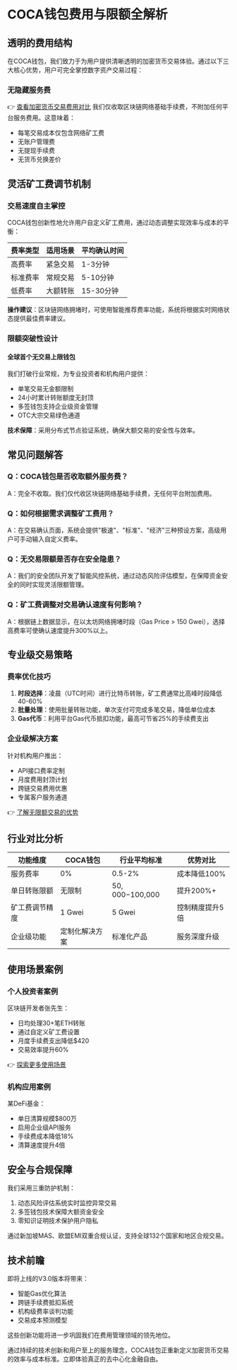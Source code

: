 # COCA钱包费用与限额全解析

## 透明的费用结构

在COCA钱包，我们致力于为用户提供清晰透明的加密货币交易体验。通过以下三大核心优势，用户可完全掌控数字资产交易过程：

### 无隐藏服务费
👉 [查看加密货币交易费用对比](https://bit.ly/okx_welcome)
我们仅收取区块链网络基础手续费，不附加任何平台服务费用。这意味着：
- 每笔交易成本仅包含网络矿工费
- 无账户管理费
- 无提现手续费
- 无货币兑换差价

## 灵活矿工费调节机制

### 交易速度自主掌控
COCA钱包创新性地允许用户自定义矿工费用，通过动态调整实现效率与成本的平衡：

| 费率类型 | 适用场景 | 平均确认时间 |
|---------|----------|-------------|
| 高费率  | 紧急交易  | 1-3分钟      |
| 标准费率| 常规交易  | 5-10分钟     |
| 低费率  | 大额转账  | 15-30分钟    |

**操作建议**：区块链网络拥堵时，可使用智能推荐费率功能，系统将根据实时网络状态提供最佳费率建议。

### 限额突破性设计

#### 全球首个无交易上限钱包
我们打破行业常规，为专业投资者和机构用户提供：
- 单笔交易无金额限制
- 24小时累计转账额度无封顶
- 多签钱包支持企业级资金管理
- OTC大宗交易绿色通道

**技术保障**：采用分布式节点验证系统，确保大额交易的安全性与效率。

## 常见问题解答

### Q：COCA钱包是否收取额外服务费？
A：完全不收取。我们仅代收区块链网络基础手续费，无任何平台附加费用。

### Q：如何根据需求调整矿工费用？
A：在交易确认页面，系统会提供"极速"、"标准"、"经济"三种预设方案，高级用户可手动输入自定义费率。

### Q：无交易限额是否存在安全隐患？
A：我们的安全团队开发了智能风控系统，通过动态风险评估模型，在保障资金安全的同时实现灵活限额管理。

### Q：矿工费调整对交易确认速度有何影响？
A：根据链上数据显示，在以太坊网络拥堵时段（Gas Price > 150 Gwei），选择高费率可使确认速度提升300%以上。

## 专业级交易策略

### 费率优化技巧
1. **时段选择**：凌晨（UTC时间）进行比特币转账，矿工费通常比高峰时段降低40-60%
2. **批量处理**：使用批量转账功能，单次支付可完成多笔交易，降低单位成本
3. **Gas代币**：利用平台Gas代币抵扣功能，最高可节省25%的手续费支出

### 企业级解决方案
针对机构用户推出：
- API接口费率定制
- 月度费用封顶计划
- 跨链交易费用优惠
- 专属客户服务通道

👉 [了解无限额交易的优势](https://bit.ly/okx_welcome)

## 行业对比分析

| 功能维度       | COCA钱包         | 行业平均标准     | 优势对比       |
|----------------|------------------|------------------|----------------|
| 服务费率       | 0%               | 0.5-2%           | 成本降低100%   |
| 单日转账限额   | 无限制           | $50,000-$100,000 | 提升200%+      |
| 矿工费调节精度 | 1 Gwei           | 5 Gwei           | 控制精度提升5倍|
| 企业级功能     | 定制化解决方案   | 标准化产品       | 服务深度升级   |

## 使用场景案例

### 个人投资者案例
区块链开发者张先生：
- 日均处理30+笔ETH转账
- 通过自定义矿工费设置
- 月度手续费支出降低$420
- 交易效率提升60%

👉 [探索更多使用场景](https://bit.ly/okx_welcome)

### 机构应用案例
某DeFi基金：
- 单日清算规模$800万
- 启用企业级API服务
- 手续费成本降低18%
- 清算速度提升4倍

## 安全与合规保障

我们采用三重防护机制：
1. 动态风险评估系统实时监控异常交易
2. 多签钱包技术保障大额资金安全
3. 零知识证明技术保护用户隐私

通过新加坡MAS、欧盟EMI双重合规认证，支持全球132个国家和地区合规交易。

## 技术前瞻

即将上线的V3.0版本将带来：
- 智能Gas优化算法
- 跨链手续费抵扣系统
- 机构级费率谈判功能
- 交易成本预测模型

这些创新功能将进一步巩固我们在费用管理领域的领先地位。

通过持续的技术创新和用户至上的服务理念，COCA钱包正重新定义加密货币交易的效率与成本标准。立即体验真正的去中心化金融自由。